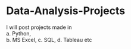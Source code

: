 # Data-Analysis-Projects
I will post projects made in <br>
  a. Python, <br>
  b. MS Excel, 
  c. SQL, 
  d. Tableau etc
